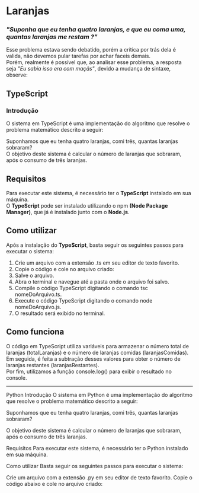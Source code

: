 # Laranjas

### _"Suponha que eu tenha quatro laranjas, e que eu coma uma, quantas laranjas me restam ?"_

Esse problema estava sendo debatido, porém a crítica por trás dela é valida, não devemos pular tarefas por achar faceis demais.<br>
Porém, realmente é possível que, ao analisar esse problema, a resposta seja _"Eu sabia isso era com maçãs"_, devido a mudança de sintaxe, observe: 

## TypeScript
### Introdução
O sistema em TypeScript é uma implementação do algoritmo que resolve o problema matemático descrito a seguir:

Suponhamos que eu tenha quatro laranjas, comi três, quantas laranjas sobraram?<br>
O objetivo deste sistema é calcular o número de laranjas que sobraram, após o consumo de três laranjas.<br>

## Requisitos
Para executar este sistema, é necessário ter o __TypeScript__ instalado em sua máquina. <br>
O __TypeScript__ pode ser instalado utilizando o npm __(Node Package Manager)__, que já é instalado junto com o __Node.js__.<br>

## Como utilizar
Após a instalação do __TypeScript__, basta seguir os seguintes passos para executar o sistema:

<ol>
    <li>Crie um arquivo com a extensão .ts em seu editor de texto favorito.</li>
    <li>Copie o código e cole no arquivo criado:</li>
    <li>Salve o arquivo.</li>
    <li>Abra o terminal e navegue até a pasta onde o arquivo foi salvo.</li>
    <li>Compile o código TypeScript digitando o comando tsc nomeDoArquivo.ts.</li>
    <li>Execute o código TypeScript digitando o comando node nomeDoArquivo.js.</li>
    <li>O resultado será exibido no terminal.</li>
</ol>

## Como funciona
O código em TypeScript utiliza variáveis para armazenar o número total de laranjas (totalLaranjas) e o número de laranjas comidas (laranjasComidas).<br> 
Em seguida, é feita a subtração desses valores para obter o número de laranjas restantes (laranjasRestantes).<br>
Por fim, utilizamos a função console.log() para exibir o resultado no console.

<hr>

Python
Introdução
O sistema em Python é uma implementação do algoritmo que resolve o problema matemático descrito a seguir:

Suponhamos que eu tenha quatro laranjas, comi três, quantas laranjas sobraram?

O objetivo deste sistema é calcular o número de laranjas que sobraram, após o consumo de três laranjas.

Requisitos
Para executar este sistema, é necessário ter o Python instalado em sua máquina.

Como utilizar
Basta seguir os seguintes passos para executar o sistema:

Crie um arquivo com a extensão .py em seu editor de texto favorito.
Copie o código abaixo e cole no arquivo criado:
